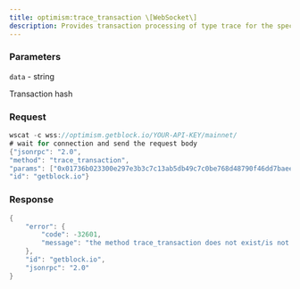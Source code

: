 ```yaml
---
title: optimism:trace_transaction \[WebSocket\]
description: Provides transaction processing of type trace for the specifiedtransaction.
---
```


### Parameters


`data` - string

Transaction hash

### Request

``` java
wscat -c wss://optimism.getblock.io/YOUR-API-KEY/mainnet/ 
# wait for connection and send the request body 
{"jsonrpc": "2.0",
"method": "trace_transaction",
"params": ["0x01736b023300e297e3b3c7c13ab5db49c7c0be768d48790f46dd7baeefa7b047"],
"id": "getblock.io"}
```

###  Response

``` java
{
    "error": {
        "code": -32601,
        "message": "the method trace_transaction does not exist/is not available"
    },
    "id": "getblock.io",
    "jsonrpc": "2.0"
}
```

